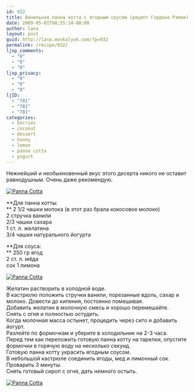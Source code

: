 ```yaml
---
id: 932
title: Ванильная панна котта с ягодным соусом (рецепт Гордона Рэмзи)
date: 2009-05-01T08:55:14-08:00
author: lana
layout: post
guid: http://lana.moskalyuk.com/?p=932
permalink: /recipe/932/
ljxp_comments:
  - "0"
  - "0"
  - "0"
ljxp_privacy:
  - "0"
  - "0"
  - "0"
ljID:
  - "781"
  - "781"
  - "781"
categories:
  - berries
  - coconut
  - dessert
  - honey
  - lemon
  - panna cotta
  - yogurt
---
```

Нежнейший и необыкновенный вкус этого десерта никого не оставит равнодушным. Очень даже рекомендую.

<a class="flickr-image alignnone" title="Panna Cotta" rel="flickr-mgr" href="http://www.flickr.com/photos/67405678@N00/3461263089/"><img class="flickr-medium" src="http://farm4.static.flickr.com/3589/3461263089_44608d5ba9.jpg" alt="Panna Cotta" /></a>

**Для панна котты:  
** 2 1/2 чашки молока (в этот раз брала кокосовое молоко)  
2 стручка ванили  
2/3 чашки сахара  
1 ст. л. желатина  
3/4 чашки натурального йогурта

**Для соуса:  
** 250 гр ягод  
2 ст. л. мёда  
сок 1 лимона

<a class="flickr-image alignnone" title="Panna Cotta" rel="flickr-mgr" href="http://www.flickr.com/photos/67405678@N00/3461262381/"><img class="flickr-medium" src="http://farm4.static.flickr.com/3587/3461262381_79d6cef34f.jpg" alt="Panna Cotta" /></a>

Желатин растворить в холодной воде.  
В кастрюлю положить стручки ванили, порезанные вдоль, сахар и молоко. Довести до кипения, постоянно помешивая.  
Добавить желатин в молочную смесь и хорошо перемешайте.  
Снять с огня и полностью остудить.  
Когда молочная масса остынет, процедить через сито и добавить йогурт.  
Разлейте по формочкам и уберите в холодильник на 2-3 часа.  
Перед тем как переложить готовую панна котту на тарелки, опустите формочки в горячую воду на несколько секунд.  
Готовую панна котту украсить ягодным соусом.  
В небольшой кастрюле соединить ягоды, мед и лимонный сок.  
Проварить 3 минуты.  
Снять готовый сироп с огня, дать немного остыть.

<a class="flickr-image alignnone" title="Panna Cotta" rel="flickr-mgr" href="http://www.flickr.com/photos/67405678@N00/3461262685/"><img class="flickr-medium" src="http://farm4.static.flickr.com/3590/3461262685_e2a64712e7.jpg" alt="Panna Cotta" /></a>